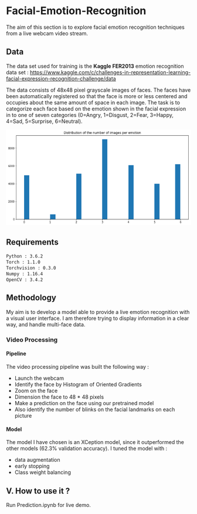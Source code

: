 # Facial-Emotion-Recognition
The aim of this section is to explore facial emotion recognition techniques from a live webcam video stream.

## Data

The data set used for training is the **Kaggle FER2013** emotion recognition data set : https://www.kaggle.com/c/challenges-in-representation-learning-facial-expression-recognition-challenge/data

The data consists of 48x48 pixel grayscale images of faces. The faces have been automatically registered so that the face is more or less centered and occupies about the same amount of space in each image. The task is to categorize each face based on the emotion shown in the facial expression in to one of seven categories (0=Angry, 1=Disgust, 2=Fear, 3=Happy, 4=Sad, 5=Surprise, 6=Neutral).

![alt text](Test_Images/bar_plot.png)

## Requirements

```
Python : 3.6.2 
Torch : 1.1.0 
Torchvision : 0.3.0 
Numpy : 1.16.4 
OpenCV : 3.4.2
```

## Methodology

My aim is to develop a model able to provide a live emotion recognition with a visual user interface. I am therefore trying to display information in a clear way, and handle multi-face data.

### Video Processing

#### Pipeline

The video processing pipeline was built the following way :
- Launch the webcam
- Identify the face by Histogram of Oriented Gradients
- Zoom on the face
- Dimension the face to 48 * 48 pixels
- Make a prediction on the face using our pretrained model
- Also identify the number of blinks on the facial landmarks on each picture

#### Model

The model I have chosen is an XCeption model, since it outperformed the other models (62.3% validation accuracy). I tuned the model with :
- data augmentation
- early stopping
- Class weight balancing

## V. How to use it ?

Run Prediction.ipynb for live demo. 

